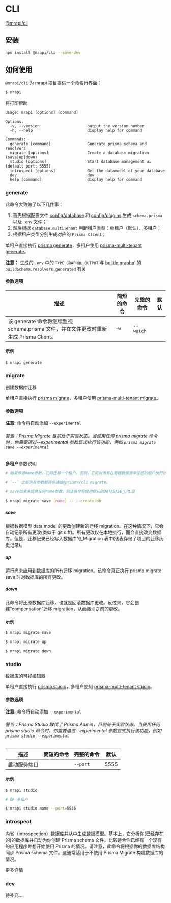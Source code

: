 # CLI

[@mrapi/cli](https://github.com/mrapi-js/mrapi)

## 安装

```bash
npm install @mrapi/cli --save-dev
```

## 如何使用

`@mrapi/cli` 为 mrapi 项目提供一个命名行界面：

```bash
$ mrapi
```

将打印帮助:

<!-- 新版本发布后，命令需要更新 -->

```
Usage: mrapi [options] [command]

Options:
  -v, --version                     output the version number
  -h, --help                        display help for command

Commands:
  generate [command]                Generate prisma schema and resolvers
  migrate [options]                 Create a database migration (save|up|down)
  studio [options]                  Start database management ui (default port: 5555)
  introspect [options]              Get the datamodel of your database
  dev                               dev
  help [command]                    display help for command
```

### generate

此命令大致做了以下几件事：

1. 首先根据配置文件 [config/database](./Configuration/database.zh-CN.md) 和 [config/plugins](./Configuration/plugins.zh-CN.md) 生成 `schema.prisma` 以及 `.env` 文件；
2. 然后根据 `database.multiTenant` 判断租户类型：单租户（默认）、多租户；
3. 根据租户类型分别生成对应的 `Prisma Client`；

单租户直接执行 [prisma generate](https://www.prisma.io/docs/reference/tools-and-interfaces/prisma-cli/command-reference#generate)，多租户使用 [prisma-multi-tenant generate](https://github.com/Errorname/prisma-multi-tenant/blob/master/docs/Complete_Documentation.md#generate)。

**注意：** 生成的 `.env` 中的 `TYPE_GRAPHQL_OUTPUT` 与 [builtIn:graphql](./Configuration/plugins.zh-CN.md) 的 `buildSchema.resolvers.generated` 有关

#### 参数选项

| 描述                                                                                  | 简短的命令 | 完整的命令 | 默认 |
| ------------------------------------------------------------------------------------- | ---------- | ---------- | ---- |
| 该 generate 命令将继续监视 schema.prisma 文件，并在文件更改时重新生成 Prisma Client。 | `-w`       | `--watch`  |      |

#### 示例

```bash
$ mrapi generate
```

### migrate

创建数据库迁移

单租户直接执行 [prisma migrate](https://www.prisma.io/docs/reference/tools-and-interfaces/prisma-migrate#prisma-migrate)，多租户使用 [prisma-multi-tenant migrate](https://github.com/Errorname/prisma-multi-tenant/blob/master/docs/Complete_Documentation.md#migrate)。

#### 参数选项

**注意:** 命令将自动添加 `--experimental`

###### _警告：Prisma Migrate 目前处于实验状态。当使用任何 prisma migrate 命令时，你需要通过--experimental 参数显式执行该功能，例如 `prisma migrate save --experimental`_

**多租户**参数说明

```bash
# 如果传递name参数，它将迁移一个租户。否则，它将对所有在管理数据源中注册的租户执行该操作。

# `--` 之后所有参数都将传递给@prisma/cli migrate。

# save如果未提供任何name参数，则该操作将使用默认的DATABASE_URL值

$ mrapi migrate save [name] -- --create-db
```

##### save

根据数据模型 data model 的更改创建新的迁移 migration。在这种情况下，它会自动记录所有更改(类似于 git diff)。所有更改仅在本地执行，而会直接改变数据库。但是，迁移记录已经写入数据库的\_Migration 表中(该表存储了项目的迁移历史记录)。

##### up

运行尚未应用到数据库的所有迁移 migration。该命令真正执行 prisma migrate save 时对数据库的所有更改。

##### down

此命令将还原数据库迁移，也就是回滚数据库更改。反过来，它会创建“compensation”迁移 migration，从而撤消之前的更改。

#### 示例

```bash
$ mrapi migrate save

$ mrapi migrate up

$ mrapi migrate down
```

### studio

数据库的可视编辑器

单租户直接执行 [prisma studio](https://www.prisma.io/docs/reference/tools-and-interfaces/prisma-studio)，多租户使用 [prisma-multi-tenant studio](https://github.com/Errorname/prisma-multi-tenant/blob/master/docs/Complete_Documentation.md#studio)。

#### 参数选项

**注意:** 命令将自动添加 `--experimental`

###### _警告：Prisma Studio 取代了 Prisma Admin，目前处于实验状态。当使用任何 prisma studio 命令时，你需要通过--experimental 参数显式执行该功能，例如 `prisma studio --experimental`_

| 描述         | 简短的命令 | 完整的命令 | 默认 |
| ------------ | ---------- | ---------- | ---- |
| 启动服务端口 |            | `--port`   | 5555 |

#### 示例

```bash
$ mrapi studio

# OR 多租户

$ mrapi studio name --port=5556
```

### introspect

内省（introspection）数据库并从中生成数据模型。基本上，它分析你(已经存在的)的数据库并自动为你创建 Prisma schema 文件。比较适合你已经有一个现有的应用程序并想开始使用 Prisma 的情况。请注意，此命令将根据你的数据库结构同步 Prisma schema 文件。这通常适用于不使用 Prisma Migrate 构建数据库的情况。

[更多详情](https://www.prisma.io/docs/reference/tools-and-interfaces/prisma-cli/command-reference#introspect)

### dev

待补充...
